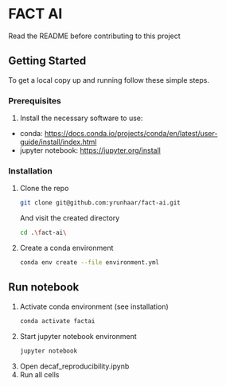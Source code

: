 # FACT AI

Read the README before contributing to this project

## Getting Started

To get a local copy up and running follow these simple steps.

### Prerequisites

1. Install the necessary software to use:

- conda:
  https://docs.conda.io/projects/conda/en/latest/user-guide/install/index.html
- jupyter notebook:
  https://jupyter.org/install

### Installation

1. Clone the repo
   ```sh
   git clone git@github.com:yrunhaar/fact-ai.git
   ```
   And visit the created directory
   ```sh
   cd .\fact-ai\
   ```
2. Create a conda environment
   ```sh
   conda env create --file environment.yml
   ```

## Run notebook

1. Activate conda environment (see installation)
   ```sh
   conda activate factai
   ```
2. Start jupyter notebook environment
   ```sh
   jupyter notebook
   ```
3. Open decaf_reproducibility.ipynb
4. Run all cells
